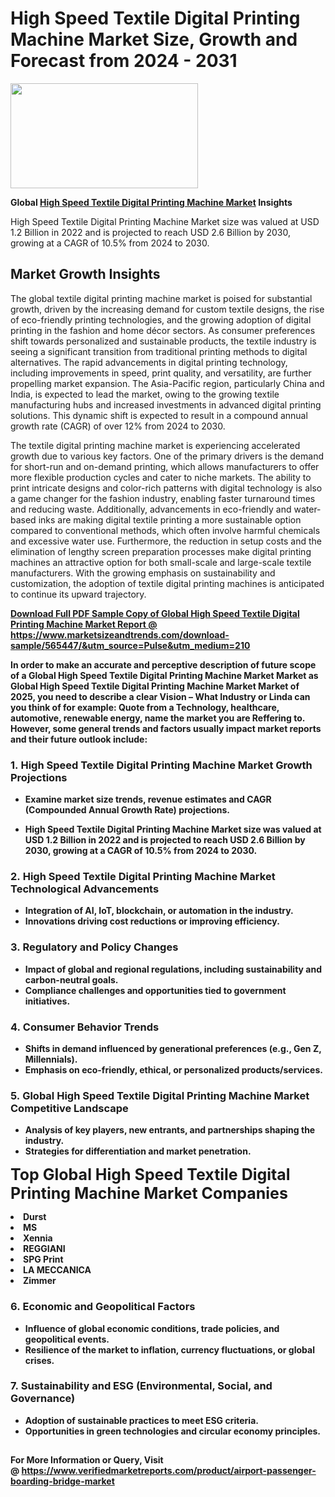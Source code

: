<H1>High Speed Textile Digital Printing Machine Market Size, Growth and Forecast from 2024 - 2031</H1><img class="aligncenter size-medium wp-image-584254" src="https://thirdeyenews.in/wp-content/uploads/2024/09/Global-Market-Research-300x168.jpeg" alt="" width="300" height="168" /><p><strong>Global&nbsp;<a href="https://www.marketsizeandtrends.com/download-sample/565447/&amp;utm_source=Pulse&amp;utm_medium=210">High Speed Textile Digital Printing Machine Market</a> Insights</strong></p><p>High Speed Textile Digital Printing Machine Market size was valued at USD 1.2 Billion in 2022 and is projected to reach USD 2.6 Billion by 2030, growing at a CAGR of 10.5% from 2024 to 2030.</p><p><h2>Market Growth Insights</h2> <p>The global textile digital printing machine market is poised for substantial growth, driven by the increasing demand for custom textile designs, the rise of eco-friendly printing technologies, and the growing adoption of digital printing in the fashion and home décor sectors. As consumer preferences shift towards personalized and sustainable products, the textile industry is seeing a significant transition from traditional printing methods to digital alternatives. The rapid advancements in digital printing technology, including improvements in speed, print quality, and versatility, are further propelling market expansion. The Asia-Pacific region, particularly China and India, is expected to lead the market, owing to the growing textile manufacturing hubs and increased investments in advanced digital printing solutions. This dynamic shift is expected to result in a compound annual growth rate (CAGR) of over 12% from 2024 to 2030.</p> <p><strong><a href="#"></a></strong></p> <p>The textile digital printing machine market is experiencing accelerated growth due to various key factors. One of the primary drivers is the demand for short-run and on-demand printing, which allows manufacturers to offer more flexible production cycles and cater to niche markets. The ability to print intricate designs and color-rich patterns with digital technology is also a game changer for the fashion industry, enabling faster turnaround times and reducing waste. Additionally, advancements in eco-friendly and water-based inks are making digital textile printing a more sustainable option compared to conventional methods, which often involve harmful chemicals and excessive water use. Furthermore, the reduction in setup costs and the elimination of lengthy screen preparation processes make digital printing machines an attractive option for both small-scale and large-scale textile manufacturers. With the growing emphasis on sustainability and customization, the adoption of textile digital printing machines is anticipated to continue its upward trajectory.</p> <p><strong><a href="#"></p><p><span class=""><strong>Download Full PDF Sample Copy of Global High Speed Textile Digital Printing Machine Market Report</strong> @ <a href="https://www.marketsizeandtrends.com/download-sample/565447/&amp;utm_source=Pulse&amp;utm_medium=210" target="_blank">https://www.marketsizeandtrends.com/download-sample/565447/&amp;utm_source=Pulse&amp;utm_medium=210</a></span></p><p>In order to make an accurate and perceptive description of future scope of a Global&nbsp;High Speed Textile Digital Printing Machine Market Market as Global&nbsp;High Speed Textile Digital Printing Machine Market Market of 2025, you need to describe a clear Vision &ndash; What Industry or Linda can you think of for example: Quote from a Technology, healthcare, automotive, renewable energy, name the market you are Reffering to. However, some general trends and factors usually impact market reports and their future outlook include:</p><h3>1.&nbsp;<strong>High Speed Textile Digital Printing Machine Market Growth Projections</strong></h3><ul><li>Examine market size trends, revenue estimates and CAGR (Compounded Annual Growth Rate) projections.</li><li><p>High Speed Textile Digital Printing Machine Market size was valued at USD 1.2 Billion in 2022 and is projected to reach USD 2.6 Billion by 2030, growing at a CAGR of 10.5% from 2024 to 2030.</p></li></ul><h3>2.&nbsp;<strong>High Speed Textile Digital Printing Machine Market Technological Advancements</strong></h3><ul><li>Integration of AI, IoT, blockchain, or automation in the industry.</li><li>Innovations driving cost reductions or improving efficiency.</li></ul><h3>3.&nbsp;<strong>Regulatory and Policy Changes</strong></h3><ul><li>Impact of global and regional regulations, including sustainability and carbon-neutral goals.</li><li>Compliance challenges and opportunities tied to government initiatives.</li></ul><h3>4.&nbsp;<strong>Consumer Behavior Trends</strong></h3><ul><li>Shifts in demand influenced by generational preferences (e.g., Gen Z, Millennials).</li><li>Emphasis on eco-friendly, ethical, or personalized products/services.</li></ul><h3>5.&nbsp;<strong>Global High Speed Textile Digital Printing Machine Market Competitive Landscape</strong></h3><ul><li>Analysis of key players, new entrants, and partnerships shaping the industry.</li><li>Strategies for differentiation and market penetration.</li></ul><p data-pm-slice="1 1 []"><span style="color: inherit; font-family: inherit; font-size: 25px;">Top Global High Speed Textile Digital Printing Machine Market Companies</span></p><div class="" data-test-id=""><p><li>Durst</li><li> MS</li><li> Xennia</li><li> REGGIANI</li><li> SPG Print</li><li> LA MECCANICA</li><li> Zimmer</li></p></div><h3>6.&nbsp;<strong>Economic and Geopolitical Factors</strong></h3><ul><li>Influence of global economic conditions, trade policies, and geopolitical events.</li><li>Resilience of the market to inflation, currency fluctuations, or global crises.</li></ul><h3>7.&nbsp;<strong>Sustainability and ESG (Environmental, Social, and Governance)</strong></h3><ul><li>Adoption of sustainable practices to meet ESG criteria.</li><li>Opportunities in green technologies and circular economy principles.</li></ul><h2><strong style="font-size: 14px;">For More Information or Query, Visit @&nbsp;</strong><a style="background-color: #ffffff; font-size: 14px;" href="https://www.marketsizeandtrends.com/report/high-speed-textile-digital-printing-machine-market/" target="_blank">https://www.verifiedmarketreports.com/product/airport-passenger-boarding-bridge-market</a></h2>
